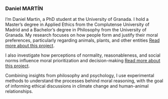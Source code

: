 <h3> Daniel MARTÍN </h3>

I’m Daniel Martin, a PhD student at the University of Granada. I hold a Master’s degree in Applied Ethics from the Complutense University of Madrid and a Bachelor’s degree in Philosophy from the University of Granada. My research focuses on how people form and justify their moral preferences, particularly regarding animals, plants, and other entities [Read more about this project](/projects/animaldilemmas/).

I also investigate how perceptions of normality, reasonableness, and social norms influence moral prioritization and decision-making [Read more about this project](/projects/practicalreason/).

Combining insights from philosophy and psychology, I use experimental methods to understand the processes behind moral reasoning, with the goal of informing ethical discussions in climate change and human-animal relationships.
